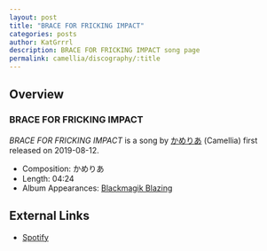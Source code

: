 ```yaml
---
layout: post
title: "BRACE FOR FRICKING IMPACT"
categories: posts
author: KatGrrrl
description: BRACE FOR FRICKING IMPACT song page
permalink: camellia/discography/:title
---
```


## Overview

### BRACE FOR FRICKING IMPACT

*BRACE FOR FRICKING IMPACT* is a song by [かめりあ](/camellia) (Camellia) first released on 2019-08-12.

* Composition: かめりあ
* Length: 04:24
* Album Appearances: [Blackmagik Blazing](<{% link postsInclude/_posts/camellia/albums/Blackmagik-Blazing/2023-12-21-Blackmagik-Blazing.md %}>)

## External Links

* [Spotify](https://open.spotify.com/track/0kJcx34mlP7xz3F97QDYj9?si=25e7aa2c80da40dd)
